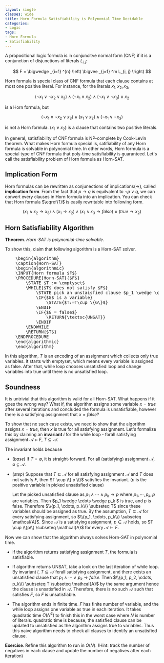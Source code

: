 ```yaml
---
layout: single
classes: wide
title: Horn Formula Satisfiability is Polynomial Time Decidable
categories:
- Logic
tags:
- Horn Formula
- Satisfiability
---
```


A propositional logic formula is in conjuncitve normal form (CNF) if it is a conjunction of disjunctions of literals $L_{i,j}$:

$$
F = \bigwedge _{i=1} ^{n} \left( \bigvee _{j=1} ^m L_{i, j} \right)
$$

Horn formula is special class of CNF formula that each clause contains at most one positive literal. For instance, for the literals $x_1, x_2, x_3$,

$$
(\neg x_1 \vee \neg x_2 \vee x_3) \wedge (\neg x_1 \vee x_2) \wedge (\neg x_1 \vee \neg x_3) \wedge x_2 \tag{1} \label{1}
$$

is a Horn formula, but

$$
(\neg x_1 \vee \neg x_2 \vee x_3) \wedge (x_1 \vee x_2) \wedge (\neg x_1 \vee \neg x_3)
$$

is not a Horn formula. $(x_1 \vee x_2)$ is a clause that contains two positive literals. 

In general, satisfiability of CNF formula is NP-complete by Cook-Levin theorem. What makes Horn formula special is, satifiability of any Horn formula is solvable in polynomial time. In other words, Horn formula is a special type of CNF formula that poly-time satisfiability is guaranteed. Let's call the satisfiability problem of Horn formula as Horn-SAT.

## Implication Form

Horn formulas can be rewritten as conjunections of implications($\rightarrow$), called **implication form**. From the fact that $p \rightarrow q$ is equilvalent to $\neg p \vee q$, we can convert every clauses in Horn formula into an implication. You can check that Horn formula $\eqref{1}$ is easily rewritable into following form.

$$
(x_1 \wedge x_2 \rightarrow x_3) \wedge (x_1 \rightarrow x_2) \wedge (x_1 \wedge x_3 \rightarrow false) \wedge (true \rightarrow x_2)
$$

## Horn Satisfiability Algorithm

**Theorem**. *Horn-SAT is polynomial-time solvable.*

To show this, claim that following algorithm is a Horn-SAT solver.

<pre id="horn-sat" class="pseudocode" style="display:hidden;">
    \begin{algorithm}
    \caption{Horn-SAT}
    \begin{algorithmic}
    \INPUT{Horn formula $F$}
    \PROCEDURE{Horn-SAT}{$F$}
        \STATE $T := \emptyset$
        \WHILE{$T$ does not satisfy $F$}
            \STATE pick an unstaisfied clause $p_1 \wedge \cdots \wedge p_k \rightarrow G$
            \IF{$G$ is a variable}
                \STATE{$T:=T\cup \{G\}$}
            \ENDIF
            \IF{$G = false$}
                \RETURN{\textsc{UNSAT}}
            \ENDIF
        \ENDWHILE
        \RETURN{$T$}
    \ENDPROCEDURE
    \end{algorithmic}
    \end{algorithm}
</pre>

In this algorithm, $T$ is an encoding of an assignment which collects only true variables. It starts with emptyset, which means every variable is assigned as false. After that, while loop chooses unsatisfied loop and change variables into true until there is no unsatisfied loop.

## Soundness

It is untrivial that this algorithm is valid for all Horn-SAT. What happens if it goes the wrong way? What if, the algorithm assigns some variable $x=true$ after several iterations and concluded the formula is unsatisfiable, however there is a satisfying assignment that $x=false$?

To show that no such case exists, we need to show that the algorithm assigns $x=true$, then $x$ is true for all satisfying assignment. Let's formalize this by claiming an **invariant** $I$ for the while loop - forall satisfying assignment $\mathcal{A} \models F$, $T \subseteq \mathcal{A}$. 

The invariant holds because

- (*base*) If $T = \emptyset$, it is straight-forward. For all (satisfying) assignment $\mathcal{A}$, $\emptyset \subseteq \mathcal{A}$.
  
- (*step*) Suppose that $T \subseteq \mathcal{A}$ for all satisfying assignment $\mathcal{A}$ and $T$ does not satisfy $F$, then $T \cup \\{ p \\}$ satisfies the invariant. ($p$ is the positive variable in picked unsatisfied clause)
  
  Let the picked unsatisfied clause as $p_1 \wedge \cdots \wedge p_k \rightarrow p$ where $p_1, \cdots, p_k, p$ are variables. Then $p_1 \wedge \cdots \wedge p_k $ is true, and $p$ is false. Therefore $\\{p_1, \cdots, p_k\\} \subseteq T$ since these variables should be assigned as true. By the assumption, $T \subseteq \mathcal{A}$ for every satisfying assignment, so $\\{p_1, \cdots, p_k\\} \subseteq \mathcal{A}$. Since $\mathcal{A}$ is a satisfying assignment, $p \in \mathcal{A}$ holds, so $T \cup \\{p\\} \subseteq \mathcal{A}$ for every $\mathcal{A} \models F$.

Now we can show that the algorithm always solves Horn-SAT in polynomial time.

- If the algorithm returns satisfying assignment $T$, the formula is satisfiable.

- If algorithm returns UNSAT, take a look on the last iteration of while loop. By invariant $I$, $T \subseteq \mathcal A$ forall satisfying assignment, and there exists an unsatisfied clause that $p_1 \wedge \cdots \wedge p_k \rightarrow false$. Then $\\{p_1, p_2, \cdots, p_k\\} \subseteq T \subseteq \mathcal{A}$ by the same argument hence the clause is unsatisfied in $\mathcal{A}$. Therefore, there is no such $\mathcal{A}$ such that satisfies $F$, so $F$ is unsatisfiable.

- The algorithm ends in finite time. $F$ has finite number of variable, and the while loop assigns one variable as true in each iteration. It takes quadratic time $O(N^2)$ to finish this in the worst case where $N$ is number of literals. quadratic time is because, the satisfied clause can be updated to unsatisfied as the algorithm assigns true to variables. Thus this naive algorithm needs to check all clauses to identify an unsatisfied clause.

**Exercise**. Refine this algorithm to run in $O(N)$. (Hint: track the number of negatives in each clause and update the number of negatives after each iteration)
